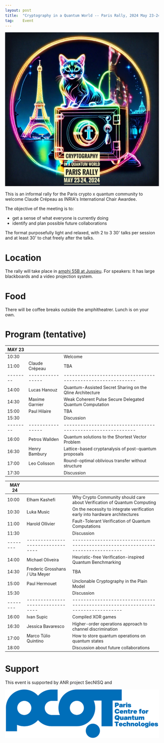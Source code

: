 ```yaml
---
layout: post
title:  "Cryptography in a Quantum World -- Paris Rally, 2024 May 23-24"
tag:    Event
---
```


![Logo](/assets/CIQWPR2024.jpg)

This is an informal rally for the Paris crypto x quantum community to
welcome Claude Crépeau as INRIA's International Chair Awardee.

The objective of the meeting is to:
- get a sense of what everyone is currently doing
- identify and plan possible future collaborations

The format purposefully light and relaxed, with 2 to 3 30' talks per
session and at least 30' to chat freely after the talks.

# Location 
The rally will take place in [amphi 55B at
Jussieu](https://what3words.com/streaks.begun.outdoor). For speakers:
It has large blackboards and a video projection system.

# Food
There will be coffee breaks outside the amphitheatrer. Lunch is on
your own.


# Program (tentative)

| MAY 23 |                |                                                           |
|--------|----------------|-----------------------------------------------------------|
| 10:30  |                | Welcome                                                   |
| 11:00  | Claude Crépeau | TBA                                                       |
|--------|----------------|-----------------------------------------------------------|
| 14:00  | Lucas Hanouz   | Quantum-Assisted Secret Sharing on the Qline Architecture |
| 14:30  | Maxime Garnier | Weak Coherent Pulse Secure Delegated Quantum Computation  |
| 15:00  | Paul Hilaire   | TBA                                                          |
| 15:30  |                | Discussion                                                |
|--------|----------------|-----------------------------------------------------------|
| 16:00  | Petros Wallden | Quantum solutions to the Shortest Vector Problem          |
| 16:30  | Henry Bambury  | Lattice-based cryptanalysis of post-quantum proposals     |
| 17:00  | Leo Colisson   | Round-optimal oblivious transfer without structure        |
| 17:30  |                | Discussion                                                |

| MAY 24 |                                |                                                                              |
|--------|--------------------------------|------------------------------------------------------------------------------|
| 10:00  | Elham Kashefi                  | Why Crypto Community should care about Verification of Quantum Computing     |
| 10:30  | Luka Music                     | On the necessity to integrate verification early into hardware architectures |
| 11:00  | Harold Ollivier                | Fault-Tolerant Verification of Quantum Computations                          |
| 11:30  |                                | Discussion                                                                   |
|--------|--------------------------------|------------------------------------------------------------------------------|
| 14:00  | Michael Oliveira               | Heuristic-free Verification-inspired Quantum Benchmarking                    |
| 14:30  | Frederic Grosshans / Uta Meyer | TBA                                                                          |
| 15:00  | Paul Hermouet                  | Unclonable Cryptography in the Plain Model                                   |
| 15:30  |                                | Discussion                                                                   |
|--------|--------------------------------|------------------------------------------------------------------------------|
| 16:00  | Ivan Supic                     | Compiled XOR games                                                           |
| 16:30  | Jessica Bavaresco              | Higher-order operations approach to channel discrimination                   |
| 17:00  | Marco Túlio Quintino           | How to store quantum operations on quantum states                            |
| 18:00  |                                | Discussion about future collaborations                                       |

# Support
This event is supported by ANR project SecNISQ and

![PCQT](/assets/PCQT-full-txt-bleu.jpg)



